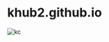# khub2.github.io

![kc](https://user-images.githubusercontent.com/130391144/231073994-aa23db9e-6024-42ec-937f-7ea146255e10.jpg)
